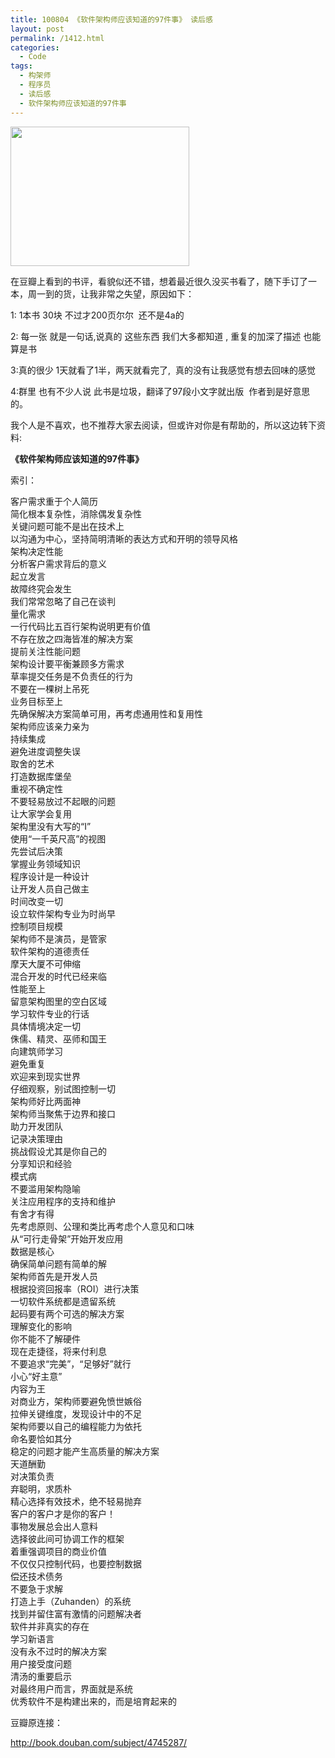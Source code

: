 ```yaml
---
title: 100804 《软件架构师应该知道的97件事》 读后感
layout: post
permalink: /1412.html
categories:
  - Code
tags:
  - 构架师
  - 程序员
  - 读后感
  - 软件架构师应该知道的97件事
---
```

[<img class="aligncenter size-full wp-image-1415" title="ygzd" src="http://www.80aj.com/wp-content/uploads/2010/08/ygzd.jpg" alt="" width="286" height="223" />][1]

在豆瓣上看到的书评，看貌似还不错，想着最近很久没买书看了，随下手订了一本，周一到的货，让我非常之失望，原因如下：

1: 1本书 30块 不过才200页尔尔  还不是4a的

2: 每一张 就是一句话,说真的 这些东西 我们大多都知道 , 重复的加深了描述 也能算是书

3:真的很少 1天就看了1半，两天就看完了,  真的没有让我感觉有想去回味的感觉

4:群里 也有不少人说 此书是垃圾，翻译了97段小文字就出版  作者到是好意思的。

我个人是不喜欢，也不推荐大家去阅读，但或许对你是有帮助的，所以这边转下资料:

**《软件架构师应该知道的97件事》**

索引：

客户需求重于个人简历  
简化根本复杂性，消除偶发复杂性  
关键问题可能不是出在技术上  
以沟通为中心，坚持简明清晰的表达方式和开明的领导风格  
架构决定性能  
分析客户需求背后的意义  
起立发言  
故障终究会发生  
我们常常忽略了自己在谈判  
量化需求  
一行代码比五百行架构说明更有价值  
不存在放之四海皆准的解决方案  
提前关注性能问题  
架构设计要平衡兼顾多方需求  
草率提交任务是不负责任的行为  
不要在一棵树上吊死  
业务目标至上  
先确保解决方案简单可用，再考虑通用性和复用性  
架构师应该亲力亲为  
持续集成  
避免进度调整失误  
取舍的艺术  
打造数据库堡垒  
重视不确定性  
不要轻易放过不起眼的问题  
让大家学会复用  
架构里没有大写的“I”  
使用“一千英尺高”的视图  
先尝试后决策  
掌握业务领域知识  
程序设计是一种设计  
让开发人员自己做主  
时间改变一切  
设立软件架构专业为时尚早  
控制项目规模  
架构师不是演员，是管家  
软件架构的道德责任  
摩天大厦不可伸缩  
混合开发的时代已经来临  
性能至上  
留意架构图里的空白区域  
学习软件专业的行话  
具体情境决定一切  
侏儒、精灵、巫师和国王  
向建筑师学习  
避免重复  
欢迎来到现实世界  
仔细观察，别试图控制一切  
架构师好比两面神  
架构师当聚焦于边界和接口  
助力开发团队  
记录决策理由  
挑战假设尤其是你自己的  
分享知识和经验  
模式病  
不要滥用架构隐喻  
关注应用程序的支持和维护  
有舍才有得  
先考虑原则、公理和类比再考虑个人意见和口味  
从“可行走骨架”开始开发应用  
数据是核心  
确保简单问题有简单的解  
架构师首先是开发人员  
根据投资回报率（ROI）进行决策  
一切软件系统都是遗留系统  
起码要有两个可选的解决方案  
理解变化的影响  
你不能不了解硬件  
现在走捷径，将来付利息  
不要追求“完美”，“足够好”就行  
小心“好主意”  
内容为王  
对商业方，架构师要避免愤世嫉俗  
拉伸关键维度，发现设计中的不足  
架构师要以自己的编程能力为依托  
命名要恰如其分  
稳定的问题才能产生高质量的解决方案  
天道酬勤  
对决策负责  
弃聪明，求质朴  
精心选择有效技术，绝不轻易抛弃  
客户的客户才是你的客户！  
事物发展总会出人意料  
选择彼此间可协调工作的框架  
着重强调项目的商业价值  
不仅仅只控制代码，也要控制数据  
偿还技术债务  
不要急于求解  
打造上手（Zuhanden）的系统  
找到并留住富有激情的问题解决者  
软件并非真实的存在  
学习新语言  
没有永不过时的解决方案  
用户接受度问题  
清汤的重要启示  
对最终用户而言，界面就是系统  
优秀软件不是构建出来的，而是培育起来的

豆瓣原连接：

<http://book.douban.com/subject/4745287/>

 [1]: http://www.80aj.com/wp-content/uploads/2010/08/ygzd.jpg